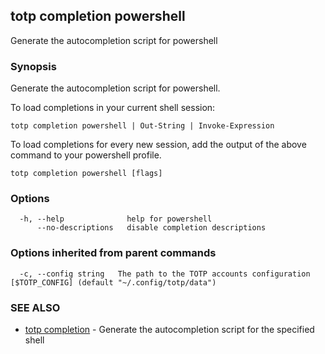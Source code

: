 ## totp completion powershell

Generate the autocompletion script for powershell

### Synopsis

Generate the autocompletion script for powershell.

To load completions in your current shell session:

	totp completion powershell | Out-String | Invoke-Expression

To load completions for every new session, add the output of the above command
to your powershell profile.


```
totp completion powershell [flags]
```

### Options

```
  -h, --help              help for powershell
      --no-descriptions   disable completion descriptions
```

### Options inherited from parent commands

```
  -c, --config string   The path to the TOTP accounts configuration [$TOTP_CONFIG] (default "~/.config/totp/data")
```

### SEE ALSO

* [totp completion](totp_completion.md)	 - Generate the autocompletion script for the specified shell

